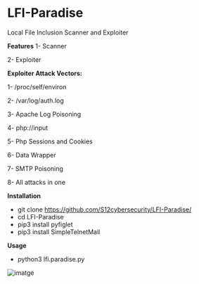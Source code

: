# LFI-Paradise
Local File Inclusion Scanner and Exploiter

**Features**
1- Scanner

2- Exploiter

**Exploiter Attack Vectors:**

1- /proc/self/environ

2- /var/log/auth.log

3- Apache Log Poisoning

4- php://input

5- Php Sessions and Cookies

6- Data Wrapper

7- SMTP Poisoning

8- All attacks in one


**Installation**
- git clone https://github.com/S12cybersecurity/LFI-Paradise/
- cd LFI-Paradise
- pip3 install pyfiglet
- pip3 install SimpleTelnetMail

**Usage**
- python3 lfi.paradise.py


![imatge](https://user-images.githubusercontent.com/79543461/147583246-4ecc4c39-de28-4603-97eb-cde8d927c3e9.png)
